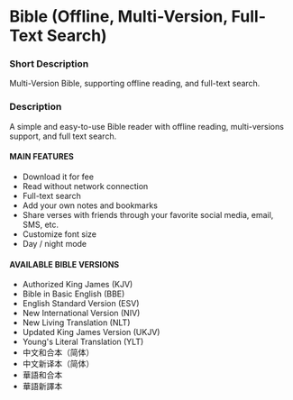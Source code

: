 # Bible (Offline, Multi-Version, Full-Text Search)

### Short Description
Multi-Version Bible, supporting offline reading, and full-text search.

### Description
A simple and easy-to-use Bible reader with offline reading, multi-versions support, and full text search.

#### MAIN FEATURES
- Download it for fee
- Read without network connection
- Full-text search
- Add your own notes and bookmarks
- Share verses with friends through your favorite social media, email, SMS, etc.
- Customize font size
- Day / night mode

#### AVAILABLE BIBLE VERSIONS
- Authorized King James (KJV)
- Bible in Basic English (BBE)
- English Standard Version (ESV)
- New International Version (NIV)
- New Living Translation (NLT)
- Updated King James Version (UKJV)
- Young's Literal Translation (YLT)
- 中文和合本（简体）
- 中文新译本（简体）
- 華語和合本
- 華語新譯本
